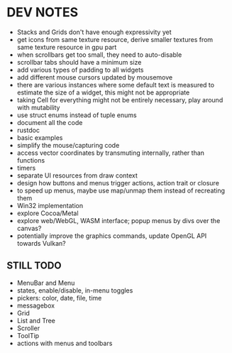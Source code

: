 # DEV NOTES

- Stacks and Grids don't have enough expressivity yet
- get icons from same texture resource, derive smaller textures from same texture resource in gpu part
- when scrollbars get too small, they need to auto-disable
- scrollbar tabs should have a minimum size
- add various types of padding to all widgets
- add different mouse cursors updated by mousemove
- there are various instances where some default text is measured to estimate the size of a widget, this might not be appropriate
- taking Cell for everything might not be entirely necessary, play around with mutability
- use struct enums instead of tuple enums
- document all the code
- rustdoc
- basic examples
- simplify the mouse/capturing code
- access vector coordinates by transmuting internally, rather than functions
- timers
- separate UI resources from draw context
- design how buttons and menus trigger actions, action trait or closure
- to speed up menus, maybe use map/unmap them instead of recreating them
- Win32 implementation
- explore Cocoa/Metal
- explore web/WebGL, WASM interface; popup menus by divs over the canvas?
- potentially improve the graphics commands, update OpenGL API towards Vulkan?

## STILL TODO

- MenuBar and Menu
- states, enable/disable, in-menu toggles
- pickers: color, date, file, time
- messagebox
- Grid
- List and Tree
- Scroller
- ToolTip
- actions with menus and toolbars
